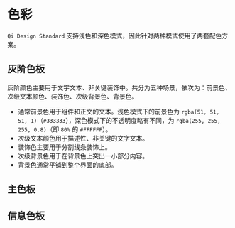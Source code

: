 # 色彩

`Qi Design Standard` 支持浅色和深色模式，因此针对两种模式使用了两套配色方案。

## 灰阶色板

<ImageZoom src="/assets/colors-grayscale.png" />

灰阶颜色主要用于文字文本、非关键装饰中。共分为五种场景，依次为：前景色、次级文本颜色、装饰色、次级背景色、背景色。

* 通常前景色用于组件和正文的文本。浅色模式下的前景色为 `rgba(51, 51, 51, 1)`（`#333333`），深色模式下的不透明度略有不同，为 `rgba(255, 255, 255, 0.8)`（即 `80%` 的 `#FFFFFF`）。
* 次级文本颜色用于描述性、非关键的文字文本。
* 装饰色主要用于分割线条装饰上。
* 次级背景色用于在背景色上突出一小部分内容。
* 背景色通常平铺到整个界面的底部。

<!-- 根据 [W3C 无障碍指南](https://www.w3.org/TR/WCAG21/) 对于颜色对比度的描述和实际使用， -->

## 主色板

## 信息色板